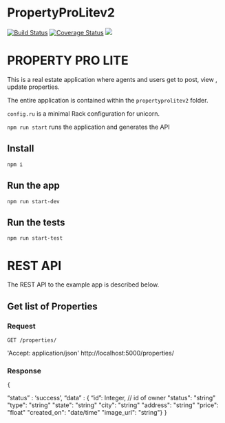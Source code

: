 # PropertyProLitev2

[![Build Status](https://travis-ci.org/sharonandisi/PropertyProLitev2.svg?branch=development)](https://travis-ci.org/sharonandisi/PropertyProLitev2) [![Coverage Status](https://coveralls.io/repos/github/sharonandisi/propertyproLitev/badge.svg?branch=developmen)](https://coveralls.io/github/sharonandisi/PropertyProLitev2?branch=developmen) <a href="https://codeclimate.com/github/sharonandisi/PropertyProLitev2/maintainability"><img src="https://api.codeclimate.com/v1/badges/78360861c52c55d3bf0a/maintainability" /></a>


# PROPERTY PRO LITE

This is a real estate application where agents and users get to post, view , update properties.

The entire application is contained within the `propertyprolitev2` folder.

`config.ru` is a minimal Rack configuration for unicorn.

`npm run start` runs the application and generates the API



## Install

    npm i

## Run the app

    npm run start-dev

## Run the tests

    npm run start-test

# REST API

The REST API to the example app is described below.

## Get list of Properties

### Request

`GET /properties/`

   'Accept: application/json' http://localhost:5000/properties/

### Response

    { 
“status” ​:​ ​‘success’​,
 ​“data” ​:​ ​{ 
​“id”​:​ Integer​, // id of owner
"status": "string"
"type": "string"
"state": "string"
"city": "string"
"address": "string"
"price": "float"
"created_on": "date/time"
"image_url": "string"​} } 
